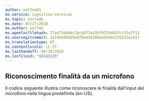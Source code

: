 ```yaml
---
author: wolfma61
ms.service: cognitive-services
ms.topic: include
ms.date: 07/27/2018
ms.author: wolfma
ms.openlocfilehash: 27ad73dbb6c16c8d71e23bf9379d02fcf22e7f11
ms.sourcegitcommit: a1140e6b839ad79e454186ee95b01376233a1d1f
ms.translationtype: HT
ms.contentlocale: it-IT
ms.lasthandoff: 08/28/2018
ms.locfileid: "43143120"
---
```

## <a name="intent-recognition-from-a-microphone"></a>Riconoscimento finalità da un microfono

Il codice seguente illustra come riconoscere le finalità dall'input del microfono nella lingua predefinita (en-US).
